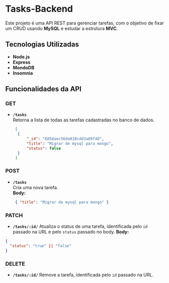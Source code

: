 # Tasks-Backend

Este projeto é uma API REST para gerenciar tarefas, com o objetivo de fixar um CRUD usando **MySQL** e estudar a estrutura **MVC**.

## Tecnologias Utilizadas

- **Node.js**
- **Express**
- **MondoDB**
- **Insomnia**

## Funcionalidades da API

### **GET**

- **`/tasks`**  
   Retorna a lista de todas as tarefas cadastradas no banco de dados.
  ```json
   [
   	{
   		"_id": "6858aec56de818cdd3a89f48",
   		"title": "Migrar de mysql para mongo",
   		"status": false
   	}
   ]
  ```

### **POST**

- **`/tasks`**  
  Cria uma nova tarefa.  
  **Body:**
  ```json
   { "title": "Migrar de mysql para mongo" }
  ```

### **PATCH**

- **`/tasks/:id/`**
  Atualiza o status de uma tarefa, identificada pelo `id` passado na URL e pelo `status` passado no body.
  **Body:**

```json
{
  "status": "true" || "false"
}
```

### **DELETE**

- **`/tasks/:id/`**
  Remove a tarefa, identificada pelo `id` passado na URL.
